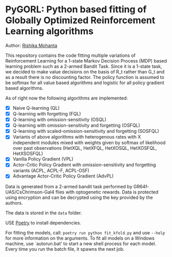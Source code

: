# PyGORL: Python based fitting of Globally Optimized Reinforcement Learning algorithms

Author: [Rishika Mohanta](https://neurorishika.github.io)

This repository contains the code fitting multiple variations of Reinforcement Learning for a 1-state Markov Decision Process (MDP) based learning problem such as a 2-armed Bandit Task. Since it is a 1-state task, we decided to make value decisions on the basis of R_t rather than G_t and as a result there is no discounting factor. The policy function is assumed to be softmax for all value based algorithms and logistic for all policy gradient based algorithms.

As of right now the following algorithms are implemented:
- [x] Naive Q-learning (QL)
- [x] Q-learning with forgetting (FQL)
- [x] Q-learning with omission-sensitivity (OSQL)
- [x] Q-learning with omission-sensitivity and forgetting (OSFQL)
- [x] Q-learning with scaled-omission-sensitivity and forgetting (SOSFQL)
- [x] Variants of above algorithms with heterogenous rates with X independent modules mixed with weights given by softmax of likelihood over past observations (HetXQL, HetXFQL, HetXOSQL, HetXOSFQL, HetXSOSFQL)
- [x] Vanilla Policy Gradient (VPL)
- [x] Actor-Critic Policy Gradient with omission-sensitivity and forgetting variants (ACPL, ACPL-F, ACPL-OSF)
- [x] Advantage Actor-Critic Policy Gradient (AdvPL)

Data is generated from a 2-armed bandit task performed by GR64f-UAS/CsChrimson-Gal4 flies with optogenetic rewards. Data is protected using encryption and can be decrypted using the key provided by the authors. 

The data is stored in the `data` folder.

USE [Poetry](https://python-poetry.org/) to install dependencies.

For fitting the models, call: `poetry run python fit_kfold.py` and use `--help` for more information on the arguments. To fit all models on a Windows machine, use `autorun.bat' to start a new shell process for each model. Every time you run the batch file, it spawns the next job.